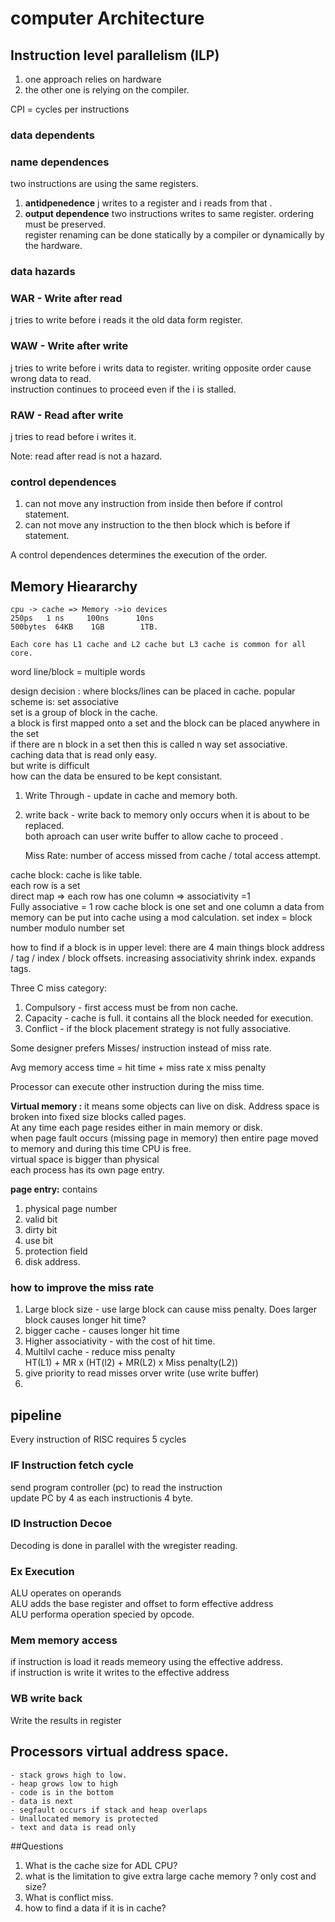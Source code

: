 # computer Architecture  

## Instruction level parallelism (ILP)  
1. one approach relies on hardware  
2. the other one is relying on the compiler.  

CPI = cycles per instructions  

### data dependents  

### name dependences  

two instructions are using the same registers.  
1. **antidpenedence**  j writes to a register and i reads from that . 
1. **output dependence** two instructions writes to same register. ordering must be preserved.  
register renaming can be done statically by a compiler or dynamically by the hardware.  



### data hazards  

### WAR - Write after read  
j tries to write before i reads it the old data form register.  

### WAW - Write after write  
j tries to write before i writs data to register. writing opposite order cause wrong data to read.  
instruction continues to proceed even if the i is stalled. 

### RAW - Read after write  
j tries to read before i writes it. 

Note: read after read is not a hazard.  

### control dependences  
1. can not move any instruction from inside then before if control statement. 
2. can not move any instruction to the then block which is before if statement. 

A control dependences determines the execution of the order. 
## Memory Hieararchy

	cpu -> cache => Memory ->io devices
	250ps   1 ns     100ns      10ns
	500bytes  64KB    1GB        1TB. 

	Each core has L1 cache and L2 cache but L3 cache is common for all core. 
	
word
line/block = multiple words  


design decision : where blocks/lines can be placed in cache. 
	popular scheme is: set associative   
	set is a group of block in the cache.  
	a block is first mapped onto a set and the block can be placed anywhere in the set  
	if there are n block in a set then this is called n way set associative.  
	caching data that is read only easy.  
	but write is difficult  
		how can the data be ensured to be kept consistant.  
1. Write Through - update in cache and memory both.  
1. write back - write back to memory only occurs when it is about to be replaced.  
		both aproach can user write buffer to allow cache to proceed .  

	Miss Rate: 
	number of access missed from cache / total access attempt. 

cache block: 
	cache is like table.  
	each row is a set  
	direct map => each row has one column => associativity =1  
	Fully associative = 1 row 
	cache block is one set and one column
	a data from memory can be put into cache using a mod calculation. 
	set index = block number modulo number set

how to find if a block is in upper level: 
	there are 4 main things block address / tag / index / block offsets. 
	increasing associativity shrink index. expands tags. 
	

Three C miss category:  
1. Compulsory - first access must be from non cache.  
1. Capacity - cache is full. it contains all the block needed for execution.  
1. Conflict - if the block placement strategy is not fully associative.  

Some designer prefers Misses/ instruction  instead of miss rate.  

Avg memory access time = hit time + miss rate x miss penalty  

Processor can execute other instruction during the miss time.  

**Virtual memory :** it means some objects can live on disk. Address space is broken into fixed size blocks called pages.  
At any time each page resides either in main memory or disk.  
when page fault occurs (missing page in memory) then entire page moved to memory and during this time CPU is free.  
virtual space is bigger than physical  
each process has its own page entry.  

**page entry:** contains  
1. physical page number  
2. valid bit  
3. dirty bit  
4. use bit  
5. protection field  
6. disk address.  

### how to improve the miss rate  

1. Large block size - use large block can cause miss penalty. Does larger block causes longer hit time?  
1. bigger cache - causes longer hit time  
1. Higher associativity - with the cost of hit time.  
1. Multilvl cache - reduce miss penalty  
	HT(L1) + MR x (HT(l2) + MR(L2) x Miss penalty(L2))  
1. give priority to read misses orver write (use write buffer)  
1.


## pipeline  

Every instruction of RISC requires 5 cycles  

### IF Instruction fetch cycle  

send program controller (pc) to read the instruction  
update PC by 4 as each instructionis 4 byte.  

### ID Instruction Decoe   

Decoding is done in parallel with the wregister reading.  

### Ex Execution  

ALU operates on operands  
ALU adds the base register and offset to form effective address  
ALU performa operation specied by opcode.  

### Mem memory access  

if instruction is load it reads memeory using the effective address.  
if instruction is write it writes to the effective address  

### WB write back  

Write the results in register

## Processors virtual address space.  

	- stack grows high to low.  
	- heap grows low to high  
	- code is in the bottom  
	- data is next  
	- segfault occurs if stack and heap overlaps  
	- Unallocated memory is protected  
	- text and data is read only  
	

##Questions  

1. What is the cache size for ADL CPU?  
1. what is the limitation to give extra large cache memory ? only cost and size?  
1. What is conflict miss.  
1. how to find a data if it is in cache?